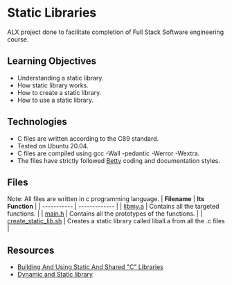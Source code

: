 # Static Libraries
ALX project done to facilitate completion of Full Stack Software engineering course.

## Learning Objectives
* Understanding a static library.
* How static library works.
* How to create a static library.
* How to use a static library.

## Technologies
* C files are written according to the C89 standard.
* Tested on Ubuntu 20.04.
* C files are compiled using gcc -Wall -pedantic -Werror -Wextra.
* The files have strictly followed [Betty](https://github.com/holbertonschool/Betty) coding and documentation styles.

## Files
Note: All files are written in c programming language.
| **Filename** | **Its Function** |
| ----------- | ------------- |
| [libmy.a](https://github.com/MamaiTheCoder/alx-low_level_programming/blob/master/0x09-static_libraries/libmy.a) | Contains all the targeted functions. |
| [main.h](https://github.com/MamaiTheCoder/alx-low_level_programming/blob/master/0x09-static_libraries/main.h) | Contains all the prototypes of the functions. |
| [create_static_lib.sh](https://github.com/MamaiTheCoder/alx-low_level_programming/blob/master/0x09-static_libraries/create_static_lib.sh) | Creates a static library called liball.a from all the .c files |

## Resources
* [Building And Using Static And Shared "C" Libraries](https://docencia.ac.upc.edu/FIB/USO/Bibliografia/unix-c-libraries.html)
* [Dynamic and Static library](https://www.youtube.com/watch?v=eW5he5uFBNM)
